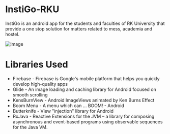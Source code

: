 # InstiGo-RKU
InstiGo is an android app for the students and faculties of RK University that provide a one stop solution for matters related to mess, academia and hostel.

![image](https://github.com/user-attachments/assets/d0143bee-da6a-4222-85e0-698b78ffbe81)

# Libraries Used
 - Firebase - Firebase is Google's mobile platform that helps you quickly develop high-quality apps
 - Glide - An image loading and caching library for Android focused on smooth scrolling
 - KensBurnView - Android ImageViews animated by Ken Burns Effect
 - Boom Menu - A menu which can ... BOOM! - Android
 - Butterknife - View "injection" library for Android
 - RxJava - Reactive Extensions for the JVM – a library for composing asynchronous and event-based programs using observable sequences for the Java VM.
